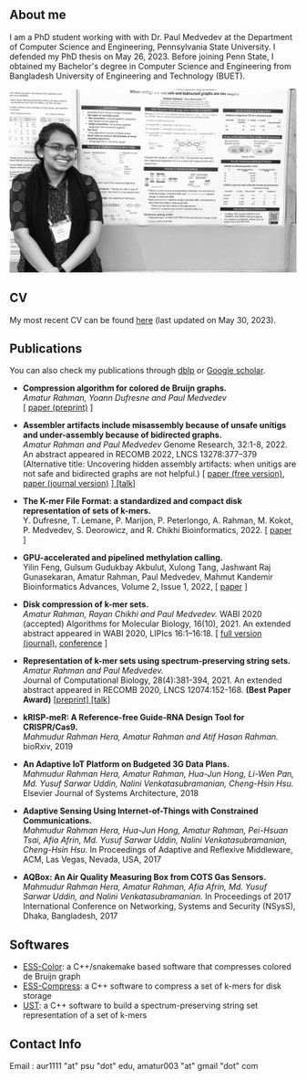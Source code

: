 ## About me

I am a PhD student working with with Dr. Paul Medvedev at the Department of Computer Science and Engineering, Pennsylvania State University. I defended my PhD thesis on May 26, 2023. Before joining Penn State, I obtained my Bachelor's degree in Computer Science and Engineering from Bangladesh University of Engineering and Technology (BUET).

![That's me](/docs/assets/images/bw.jpeg?width=50px&button=false)

## CV

My most recent CV can be found [here](https://www.dropbox.com/s/u6u3t6juljzijhj/cv_amatur_may30_2023.pdf?dl=0) (last updated on May 30, 2023). 

## Publications

You can also check my publications through [dblp](https://dblp.uni-trier.de/pers/hd/r/Rahman:Amatur) or [Google scholar](https://scholar.google.com/citations?hl=en&user=28hqEC4AAAAJ).

- **Compression algorithm for colored de Bruijn graphs.**    
_Amatur Rahman, Yoann Dufresne and Paul Medvedev_  
[ [paper (preprint)](https://doi.org/10.1101/2023.05.12.540616) ]


- **Assembler artifacts include misassembly because of unsafe unitigs and under-assembly because of bidirected graphs.**    
_Amatur Rahman and Paul Medvedev_
Genome Research, 32:1-8, 2022.
An abstract appeared in RECOMB 2022, LNCS 13278:377–379 (Alternative title: Uncovering hidden assembly artifacts: when unitigs are not safe and bidirected graphs are not helpful.)
[ [paper (free version)](https://doi.org/10.1101/2022.01.20.477068), [paper (journal version)](https://doi.org/10.1101/gr.276601.122) ][ [talk] ](https://www.youtube.com/watch?v=VxvEOmKHLHM)

- **The K-mer File Format: a standardized and compact disk representation of sets of k-mers.**    
Y. Dufresne, T. Lemane, P. Marijon, P. Peterlongo, A. Rahman, M. Kokot, P. Medvedev, S. Deorowicz, and R. Chikhi
Bioinformatics, 2022.
[ [paper](https://doi.org/10.1093/bioinformatics/btac528) ]

- **GPU-accelerated and pipelined methylation calling.**    
Yilin Feng, Gulsum Gudukbay Akbulut, Xulong Tang, Jashwant Raj Gunasekaran, Amatur Rahman, Paul Medvedev, Mahmut Kandemir
Bioinformatics Advances, Volume 2, Issue 1, 2022, [ [paper](https://doi.org/10.1093/bioadv/vbac088) ] 

- **Disk compression of k-mer sets.**  
_Amatur Rahman, Rayan Chikhi and Paul Medvedev._  WABI 2020 (accepted)
Algorithms for Molecular Biology, 16(10), 2021.
An extended abstract appeared in WABI 2020, LIPIcs 16:1–16:18.
[ [full version (journal)](https://doi.org/10.1186/s13015-021-00192-7), [conference](https://doi.org/10.4230/LIPIcs.WABI.2020.16) ]

- **Representation of k-mer sets using spectrum-preserving string sets.**      
_Amatur Rahman and Paul Medvedev._  
Journal of Computational Biology, 28(4):381-394, 2021.
An extended abstract appeared in RECOMB 2020, LNCS 12074:152-168. **(Best Paper Award)** [ [preprint] ](https://doi.org/10.1101/2020.01.07.896928)[ [talk] ](https://youtu.be/QJyTBjN71Pw)

- **kRISP-meR: A Reference-free Guide-RNA Design Tool for CRISPR/Cas9.**    
_Mahmudur Rahman Hera, Amatur Rahman and Atif Hasan Rahman._ bioRxiv, 2019 

- **An Adaptive IoT Platform on Budgeted 3G Data Plans.**   
_Mahmudur Rahman Hera, Amatur Rahman, Hua-Jun Hong, Li-Wen Pan, Md. Yusuf Sarwar Uddin, Nalini Venkatasubramanian, Cheng-Hsin Hsu._ Elsevier Journal of Systems Architecture, 2018

- **Adaptive Sensing Using Internet-of-Things with Constrained Communications.**   
_Mahmudur Rahman Hera, Hua-Jun Hong, Amatur Rahman, Pei-Hsuan Tsai, Afia Afrin, Md. Yusuf Sarwar Uddin, Nalini Venkatasubramanian, Cheng-Hsin Hsu._ In Proceedings of Adaptive and Reflexive Middleware, ACM, Las Vegas, Nevada, USA, 2017

- **AQBox: An Air Quality Measuring Box from COTS Gas Sensors.**   
_Mahmudur Rahman Hera, Amatur Rahman, Afia Afrin, Md. Yusuf Sarwar Uddin, and Nalini Venkatasubramanian._ In Proceedings of 2017 International Conference on Networking, Systems and Security (NSysS), Dhaka, Bangladesh, 2017


## Softwares

- [ESS-Color](https://github.com/medvedevgroup/ESSColor): a C++/snakemake based software that compresses colored de Bruijn graph
- [ESS-Compress](https://github.com/medvedevgroup/ESSCompress): a C++ software to compress a set of k-mers for disk storage
- [UST](https://github.com/medvedevgroup/UST): a C++ software to build a spectrum-preserving string set representation of a set of k-mers

## Contact Info
Email : aur1111 "at" psu "dot" edu, amatur003 "at" gmail "dot" com



